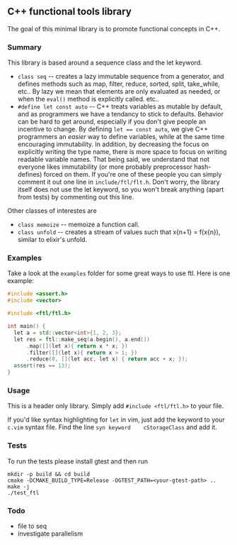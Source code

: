 ## C++ functional tools library

The goal of this minimal library is to promote functional concepts in C++.

### Summary

This library is based around a sequence class and the let keyword.

- `class seq` -- creates a lazy immutable sequence from a generator, and defines
methods such as map, filter, reduce, sorted, split, take_while, etc..
By lazy we mean that elements are only evaluated as needed, or when the `eval()`
method is explicitly called.
etc..
- `#define let const auto` -- C++ treats variables as mutable by default, and
as programmers we have a tendancy to stick to defaults. Behavior can be hard to
get around, especially if you don't give people an incentive to change. By
defining `let == const auto`, we give C++ programmers an _easier_ way
to define variables, while at the same time encouraging immutability.
In addition, by decreasing the focus on explicitly writing the type name,
there is more space to focus on writing readable variable names. That being
said, we understand that not everyone likes immutability (or more probably
preprocessor hash-defines) forced on them. If you're one of these people you can
simply comment it out one line in `include/ftl/flt.h`. Don't worry, the library
itself does not use the let keyword, so you won't break anything (apart from
tests) by commenting out this line.

Other classes of interestes are
- `class memoize` -- memoize a function call.
- `class unfold` -- creates a stream of values such that x{n+1} = f(x{n}),
similar to elixir's unfold.

### Examples

Take a look at the `examples` folder for some great ways to use ftl. Here is
one example:

``` c++
#include <assert.h>
#include <vector>

#include <ftl/ftl.h>

int main() {
  let a = std::vector<int>{1, 2, 3};
  let res = ftl::make_seq(a.begin(), a.end())
      .map([](let x){ return x * x; })
      .filter([](let x){ return x > 1; })
      .reduce(0, [](let acc, let x) { return acc + x; });
  assert(res == 13);
}
```

### Usage

This is a header only library. Simply add `#include <ftl/ftl.h>` to your file.

If you'd like syntax highlighting for `let` in vim, just add the keyword to
your `c.vim` syntax file. Find the line `syn keyword	cStorageClass` and add
it.

### Tests

To run the tests please install gtest and then run

```
mkdir -p build && cd build
cmake -DCMAKE_BUILD_TYPE=Release -DGTEST_PATH=<your-gtest-path> ..
make -j
./test_ftl
```

### Todo
- file to seq
- investigate parallelism

